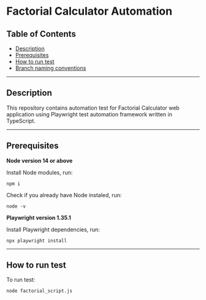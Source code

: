 # Factorial Calculator Automation

## Table of Contents

-   [Description](#description)
-   [Prerequisites](#prerequisites)
-   [How to run test](#how-to-run-test)
-   [Branch naming conventions](#branch-naming-convention)

---

## Description

This repository contains automation test for Factorial Calculator web application using Playwright test automation framework written in TypeScript.

---

## Prerequisites

**Node version 14 or above**

Install Node modules, run:

```
npm i
```

Check if you already have Node instaled, run:

```
node -v
```

**Playwright version 1.35.1**

Install Playwright dependencies, run:

```
npx playwright install
```

---

## How to run test

To run test:

```
node factorial_script.js
```